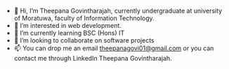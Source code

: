 - 👋 Hi, I’m Theepana Govintharajah, currently undergraduate at university of Moratuwa, faculty of Information Technology.
- 👀 I’m interested in web development.
- 🌱 I’m currently learning BSC (Hons) IT
- 💞️ I’m looking to collaborate on software projects
- 📫 You can drop me an email theepanagovi01@gmail.com or you can contact me through LinkedIn Theepana Govintharajah.

<!---
theepana-govintharajah/theepana-govintharajah is a ✨ special ✨ repository because its `README.md` (this file) appears on your GitHub profile.
You can click the Preview link to take a look at your changes.
--->
